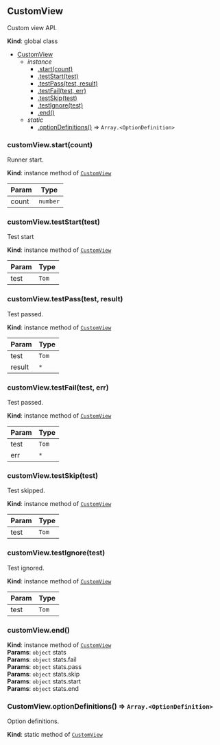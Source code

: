 <a name="CustomView"></a>

## CustomView
Custom view API.

**Kind**: global class  

* [CustomView](#CustomView)
    * _instance_
        * [.start(count)](#CustomView+start)
        * [.testStart(test)](#CustomView+testStart)
        * [.testPass(test, result)](#CustomView+testPass)
        * [.testFail(test, err)](#CustomView+testFail)
        * [.testSkip(test)](#CustomView+testSkip)
        * [.testIgnore(test)](#CustomView+testIgnore)
        * [.end()](#CustomView+end)
    * _static_
        * [.optionDefinitions()](#CustomView.optionDefinitions) ⇒ <code>Array.&lt;OptionDefinition&gt;</code>

<a name="CustomView+start"></a>

### customView.start(count)
Runner start.

**Kind**: instance method of [<code>CustomView</code>](#CustomView)  

| Param | Type |
| --- | --- |
| count | <code>number</code> | 

<a name="CustomView+testStart"></a>

### customView.testStart(test)
Test start

**Kind**: instance method of [<code>CustomView</code>](#CustomView)  

| Param | Type |
| --- | --- |
| test | <code>Tom</code> | 

<a name="CustomView+testPass"></a>

### customView.testPass(test, result)
Test passed.

**Kind**: instance method of [<code>CustomView</code>](#CustomView)  

| Param | Type |
| --- | --- |
| test | <code>Tom</code> | 
| result | <code>\*</code> | 

<a name="CustomView+testFail"></a>

### customView.testFail(test, err)
Test passed.

**Kind**: instance method of [<code>CustomView</code>](#CustomView)  

| Param | Type |
| --- | --- |
| test | <code>Tom</code> | 
| err | <code>\*</code> | 

<a name="CustomView+testSkip"></a>

### customView.testSkip(test)
Test skipped.

**Kind**: instance method of [<code>CustomView</code>](#CustomView)  

| Param | Type |
| --- | --- |
| test | <code>Tom</code> | 

<a name="CustomView+testIgnore"></a>

### customView.testIgnore(test)
Test ignored.

**Kind**: instance method of [<code>CustomView</code>](#CustomView)  

| Param | Type |
| --- | --- |
| test | <code>Tom</code> | 

<a name="CustomView+end"></a>

### customView.end()
**Kind**: instance method of [<code>CustomView</code>](#CustomView)  
**Params**: <code>object</code> stats  
**Params**: <code>object</code> stats.fail  
**Params**: <code>object</code> stats.pass  
**Params**: <code>object</code> stats.skip  
**Params**: <code>object</code> stats.start  
**Params**: <code>object</code> stats.end  
<a name="CustomView.optionDefinitions"></a>

### CustomView.optionDefinitions() ⇒ <code>Array.&lt;OptionDefinition&gt;</code>
Option definitions.

**Kind**: static method of [<code>CustomView</code>](#CustomView)  
